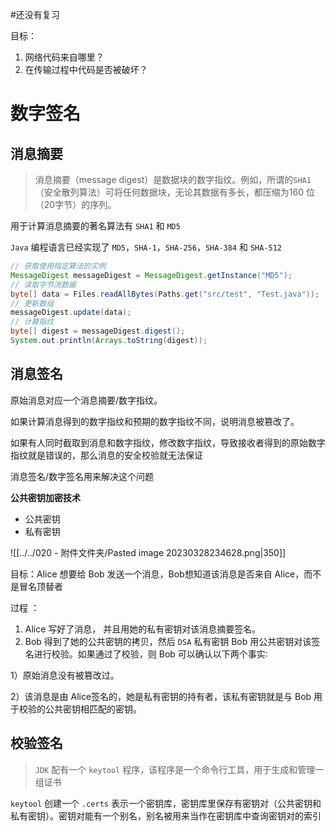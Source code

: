 #还没有复习 

目标：

1. 网络代码来自哪里？
2. 在传输过程中代码是否被破坏？

# 数字签名

## 消息摘要

> 消息摘要（message digest）是数据块的数字指纹。例如，所谓的`SHA1`（安全散列算法）可将任何数据块，无论其数据有多长，都压缩为160 位（20字节）的序列。


用于计算消息摘要的著名算法有 `SHA1` 和 `MD5`

`Java` 编程语言已经实现了 `MD5`，`SHA-1`，`SHA-256`，`SHA-384` 和 `SHA-512`

```java
// 获取使用指定算法的实例
MessageDigest messageDigest = MessageDigest.getInstance("MD5");
// 读取字节流数据
byte[] data = Files.readAllBytes(Paths.get("src/test", "Test.java"));
// 更新数组
messageDigest.update(data);
// 计算指纹
byte[] digest = messageDigest.digest();
System.out.println(Arrays.toString(digest));
```


## 消息签名

原始消息对应一个消息摘要/数字指纹。

如果计算消息得到的数字指纹和预期的数字指纹不同，说明消息被篡改了。

如果有人同时截取到消息和数字指纹，修改数字指纹，导致接收者得到的原始数字指纹就是错误的，那么消息的安全校验就无法保证

消息签名/数字签名用来解决这个问题


**公共密钥加密技术**

- 公共密钥
- 私有密钥

![[../../020 - 附件文件夹/Pasted image 20230328234628.png|350]]

目标：Alice 想要给 Bob 发送一个消息，Bob想知道该消息是否来自 Alice，而不是冒名顶替者

过程 ：

1. Alice 写好了消息， 并且用她的私有密钥对该消息摘要签名。
2. Bob 得到了她的公共密钥的拷贝，然后 `DSA` 私有密钥 Bob 用公共密钥对该签名进行校验。如果通过了校验，则 Bob 可以确认以下两个事实∶

1）原始消息没有被篡改过。

2）该消息是由 Alice签名的，她是私有密钥的持有者，该私有密钥就是与 Bob 用于校验的公共密钥相匹配的密钥。


## 校验签名

> `JDK` 配有一个 `keytool` 程序，该程序是一个命令行工具，用于生成和管理一组证书

`keytool` 创建一个 `.certs` 表示一个密钥库，密钥库里保存有密钥对（公共密钥和私有密钥）。密钥对能有一个别名，别名被用来当作在密钥库中查询密钥对的索引

